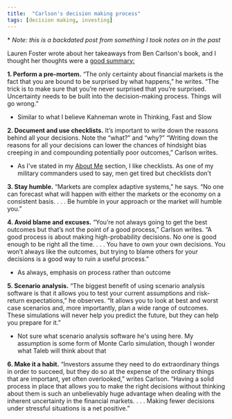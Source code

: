 ```yaml
---
title:  "Carlson's decision making process"
tags: [decision making, investing]
---
```


\* *Note: this is a backdated post from something I took notes on in the past*

Lauren Foster wrote about her takeaways from Ben Carlson's book, and I thought her thoughts were a [good summary:](https://blogs.cfainstitute.org/investor/2017/02/13/decision-making-amid-uncertainty-six-steps-to-improve-your-process/ "Lauren and Ben")

**1. Perform a pre-mortem.** “The only certainty about financial markets is the fact that you are bound to be surprised by what happens,” he writes. “The trick is to make sure that you’re never surprised that you’re surprised. Uncertainty needs to be built into the decision-making process. Things will go wrong.”
   * Similar to what I believe Kahneman wrote in Thinking, Fast and Slow

**2. Document and use checklists.** It’s important to write down the reasons behind all your decisions. Note the “what?” and “why?” “Writing down the reasons for all your decisions can lower the chances of hindsight bias creeping in and compounding potentially poor outcomes,” Carlson writes.
   * As I've stated in my [About Me](https://www.leonlinsx.com/about-me/ "About Me") section, I like checklists. As one of my military commanders used to say, men get tired but checklists don't 

**3. Stay humble.** “Markets are complex adaptive systems,” he says. “No one can forecast what will happen with either the markets or the economy on a consistent basis. . . . Be humble in your approach or the market will humble you.”

**4. Avoid blame and excuses.** “You’re not always going to get the best outcomes but that’s not the point of a good process,” Carlson writes. “A good process is about making high-probability decisions. No one is good enough to be right all the time. . . . You have to own your own decisions. You won’t always like the outcomes, but trying to blame others for your decisions is a good way to ruin a useful process.”
   * As always, emphasis on process rather than outcome

**5. Scenario analysis.** “The biggest benefit of using scenario analysis software is that it allows you to test your current assumptions and risk-return expectations,” he observes. “It allows you to look at best and worst case scenarios and, more importantly, plan a wide range of outcomes. These simulations will never help you predict the future, but they can help you prepare for it.”
   * Not sure what scenario analysis software he's using here. My assumption is some form of Monte Carlo simulation, though I wonder what Taleb will think about that

**6. Make it a habit.** “Investors assume they need to do extraordinary things in order to succeed, but they do so at the expense of the ordinary things that are important, yet often overlooked,” writes Carlson. “Having a solid process in place that allows you to make the right decisions without thinking about them is such an unbelievably huge advantage when dealing with the inherent uncertainty in the financial markets. . . . Making fewer decisions under stressful situations is a net positive.”
